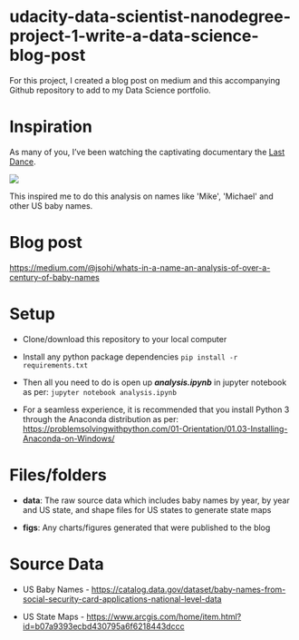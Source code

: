 # udacity-data-scientist-nanodegree-project-1-write-a-data-science-blog-post
For this project, I created a blog post on medium and this accompanying Github repository to add to my Data Science portfolio.

# Inspiration

As many of you, I’ve been watching the captivating documentary the [Last Dance](https://en.wikipedia.org/wiki/The_Last_Dance_(TV_series)). 

![](https://upload.wikimedia.org/wikipedia/en/1/14/The_Last_Dance_2020.jpg)

This inspired me to do this analysis on names like 'Mike', 'Michael' and other US baby names. 

# Blog post

https://medium.com/@jsohi/whats-in-a-name-an-analysis-of-over-a-century-of-baby-names

# Setup

* Clone/download this repository to your local computer

* Install any python package dependencies ```pip install -r requirements.txt```

* Then all you need to do is open up ***analysis.ipynb*** in jupyter notebook as per: ```jupyter notebook analysis.ipynb```

* For a seamless experience, it is recommended that you install Python 3 through the Anaconda distribution as per: https://problemsolvingwithpython.com/01-Orientation/01.03-Installing-Anaconda-on-Windows/

# Files/folders

* **data**: The raw source data which includes baby names by year, by year and US state, and shape files for US states to generate state maps

* **figs**: Any charts/figures generated that were published to the blog

# Source Data 

* US Baby Names - https://catalog.data.gov/dataset/baby-names-from-social-security-card-applications-national-level-data

* US State Maps - https://www.arcgis.com/home/item.html?id=b07a9393ecbd430795a6f6218443dccc